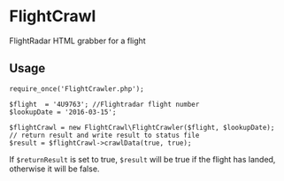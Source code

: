 # FlightCrawl
FlightRadar HTML grabber for a flight

## Usage

```
require_once('FlightCrawler.php');

$flight  = '4U9763'; //Flightradar flight number
$lookupDate = '2016-03-15';

$flightCrawl = new FlightCrawl\FlightCrawler($flight, $lookupDate);
// return result and write result to status file
$result = $flightCrawl->crawlData(true, true);
```

If `$returnResult` is set to true, `$result` will be true if the flight has landed, otherwise it will be false.


